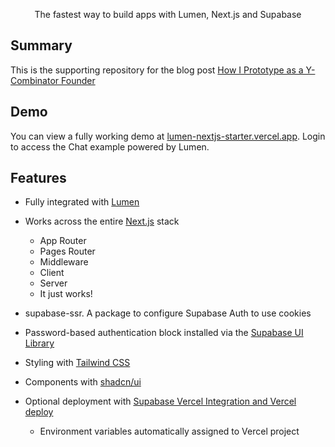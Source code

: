 <p align="center">
 The fastest way to build apps with Lumen, Next.js and Supabase
</p>

## Summary

This is the supporting repository for the blog post [How I Prototype as a Y-Combinator Founder](https://getlumen.dev/blog/how-i-prototype-as-a-ycombinator-founder)

## Demo

You can view a fully working demo at [lumen-nextjs-starter.vercel.app](https://lumen-nextjs-starter.vercel.app/). Login to access the Chat example powered by Lumen.

## Features

- Fully integrated with [Lumen](https://getlumen.dev)

- Works across the entire [Next.js](https://nextjs.org) stack
  - App Router
  - Pages Router
  - Middleware
  - Client
  - Server
  - It just works!
- supabase-ssr. A package to configure Supabase Auth to use cookies
- Password-based authentication block installed via the [Supabase UI Library](https://supabase.com/ui/docs/nextjs/password-based-auth)
- Styling with [Tailwind CSS](https://tailwindcss.com)
- Components with [shadcn/ui](https://ui.shadcn.com/)
- Optional deployment with [Supabase Vercel Integration and Vercel deploy](#deploy-your-own)
  - Environment variables automatically assigned to Vercel project
